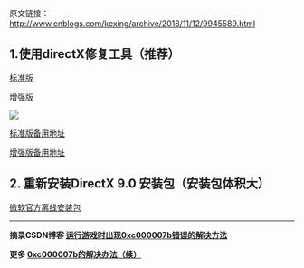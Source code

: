 原文链接：http://www.cnblogs.com/kexing/archive/2018/11/12/9945589.html
## 1.使用directX修复工具（推荐）

[标准版](http://www.onlinedown.net/soft/120082.htm) 

[增强版](http://www.crsky.com/soft/31471.html)


![](https://img-blog.csdn.net/20180427173441139)

[标准版备用地址](https://blog.csdn.net/vbcom/article/details/6962388)

[增强版备用地址](https://blog.csdn.net/vbcom/article/details/7245186)

## 2. 重新安装DirectX 9.0 安装包（安装包体积大）

[微软官方离线安装包](http://www.microsoft.com/en-us/download/details.aspx?id=8109)

-----

**摘录CSDN博客 [运行游戏时出现0xc000007b错误的解决方法](https://blog.csdn.net/VBcom/article/details/6070705)**

**更多 [0xc000007b的解决办法（续）](https://blog.csdn.net/VBcom/article/details/6218535)**